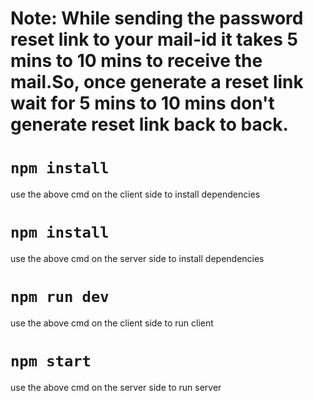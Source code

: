 # Note: While sending the password reset link to your mail-id it takes 5 mins to 10 mins to receive the mail.So, once generate a reset link wait for 5 mins to 10 mins don't generate reset link back to back.

# `npm install`
use the above cmd on the client side to install dependencies

# `npm install`
use the above cmd on the server side to install dependencies

# `npm run dev`
use the above cmd on the client side to run client

# `npm start`
use the above cmd on the server side to run server
